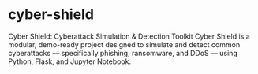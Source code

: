 # cyber-shield
 Cyber Shield: Cyberattack Simulation &amp; Detection Toolkit Cyber Shield is a modular, demo-ready project designed to simulate and detect common cyberattacks — specifically phishing, ransomware, and DDoS — using Python, Flask, and Jupyter Notebook. 
